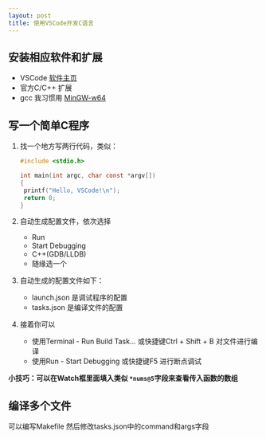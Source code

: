 ```yaml
---
layout: post
title: 使用VSCode开发C语言
---
```


## 安装相应软件和扩展

- VSCode [软件主页](https://code.visualstudio.com/) 
- 官方C/C++ 扩展 
- gcc 我习惯用 [MinGW-w64](http://mingw-w64.org/doku.php)

## 写一个简单C程序

1. 找一个地方写两行代码，类似：

   ```c
   #include <stdio.h>
   
   int main(int argc, char const *argv[])
   {
   	printf("Hello, VSCode!\n");
   	return 0;
   }
   
   ```

2. 自动生成配置文件，依次选择

   - Run
   - Start Debugging
   - C++(GDB/LLDB)
   - 随缘选一个

3. 自动生成的配置文件如下：
   - launch.json 是调试程序的配置
   - tasks.json 是编译文件的配置

4. 接着你可以

   - 使用Terminal - Run Build Task... 或快捷键Ctrl + Shift + B 对文件进行编译
   - 使用Run - Start Debugging 或快捷键F5 进行断点调试

**小技巧：可以在Watch框里面填入类似 ```*nums@5```字段来查看传入函数的数组**



## 编译多个文件

可以编写Makefile 然后修改tasks.json中的command和args字段
